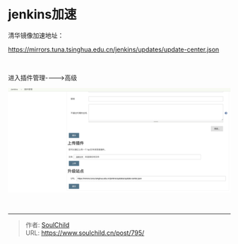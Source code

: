 # jenkins加速

<!--more-->
清华镜像加速地址：

https://mirrors.tuna.tsinghua.edu.cn/jenkins/updates/update-center.json

&nbsp;

进入插件管理----&gt;高级

<img src="images/1d15052062149346e2ff6557508eb648.png" />

&nbsp;


---

> 作者: [SoulChild](https://www.soulchild.cn)  
> URL: https://www.soulchild.cn/post/795/  

